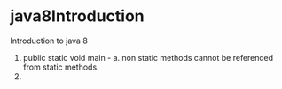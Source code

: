 # java8Introduction
Introduction to java 8

1. public static void main -
  a. non static methods cannot be referenced from static methods.
2.
